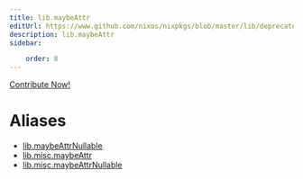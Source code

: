 ```yaml
---
title: lib.maybeAttr
editUrl: https://www.github.com/nixos/nixpkgs/blob/master/lib/deprecated.nix#L42C15
description: lib.maybeAttr
sidebar:

    order: 8
---
```


<a href="https://www.github.com/nixos/nixpkgs/blob/master/lib/deprecated.nix#L42C15">Contribute Now!</a>


# Aliases

- [lib.maybeAttrNullable](/nix-doc-comments/reference/lib/lib-maybeAttrNullable)
- [lib.misc.maybeAttr](/nix-doc-comments/reference/lib/misc/lib-misc-maybeAttr)
- [lib.misc.maybeAttrNullable](/nix-doc-comments/reference/lib/misc/lib-misc-maybeAttrNullable)


